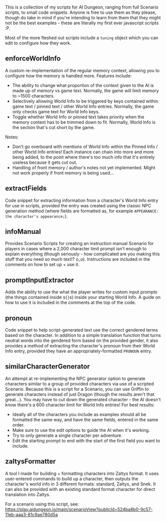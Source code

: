 This is a collection of my scripts for AI Dungeon, ranging from full Scenario scripts, to small code snippets. Anyone is free to use them as they please, though do take in mind if you're intending to learn from them that they might not be the best examples - these are literally my first ever javascript scripts :P.

Most of the more fleshed out scripts include a `tuning` object which you can edit to configure how they work.

## enforceWorldInfo
A custom re-implementation of the regular memory context, allowing you to configure how the memory is handled more. Features include:
- The ability to change what proportion of the context given to the AI is made up of memory vs game text. Normally, the game will limit memory to ~1500 characters.
- Selectively allowing World Info to be triggered by keys contained within game text / pinned text / other World Info entries. Normally, the game only checks game text for World Info keys.
- Toggle whether World Info or pinned text takes priority when the memory context has to be trimmed down to fit. Normally, World Info is the section that's cut short by the game.

Notes:
- Don't go overboard with mentions of World Info within the Pinned Info / other World Info entries! Each instance can chain into more and more being added, to the point where there's too much info that it's entirely useless because it gets cut out.
- Handling of front memory / author's notes not yet implemented. Might not work properly if front memory is being used...

## extractFields
Code snippet for extracting information from a character's World Info entry for use in scripts, provided the entry was created using the classic NPC generation method (where fields are formatted as, for example `APPEARANCE: the character's appearance;`).

## infoManual
Provides Scenario Scripts for creating an instruction manual Scenario for players in cases where a 2,000 character limit prompt isn't enough to explain everything (though seriously - how complicated are you making this stuff that you need so much text!? o_o).
Instructions are included in the comments on how to set up + use it.

## promptInputExtractor
Adds the ability to use the what the player writes for custom input prompts (the things contained inside `${}`s) inside your starting World Info. A guide on how to use it is included in the comments at the top of the code.

## pronoun
Code snippet to help script-generated text use the correct gendered terms based on the character. In addition to a simple translation function that turns neutral words into the gendered form based on the provided gender, it also provides a method of extracting the character's pronoun from their World Info entry, provided they have an appropriately-formatted `PRONOUN` entry.

## similarCharacterGenerator
An attempt at re-implementing the NPC generator option to generate characters similar to a group of provided characters via use of a scripted Scenario. Because this is a script for a Scenario, you can use Griffin to generate characters instead of just Dragon (though the results aren't that great...). You may have to cut down the generated character - the AI doesn't know there's a 600 character limit for World Info entries!
For best results:
- Ideally all of the characters you include as examples should all be formatted the same way, and have the same fields, entered in the same order.
- Make sure to use the edit options to guide the AI when it's working.
- Try to only generate a single character per adventure.
- Edit the starting prompt to end with the start of the first field you want to include.

## zaltysFormatter
A tool I made for building + formatting characters into Zaltys format. It uses user-entered commands to build up a character, then outputs the character's world info in 3 different formats: standard, Zaltys, and Snek. It can also be provided with an existing standard format character for direct translation into Zaltys.

For a scenario using this script, see: https://play.aidungeon.io/main/scenarioView?publicId=524ba8b0-9c57-11eb-aaa3-81c9ae780d5a